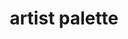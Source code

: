 ---
layout: smileys&emotion
title: artist palette
emoji: artist_palette
permalink: 🎨.html
image: assets/img/3moji/artist_palette.png
---